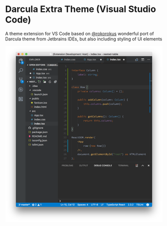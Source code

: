 # Darcula Extra Theme (Visual Studio Code)
A theme extension for VS Code based on [@rokorokus](https://github.com/rokoroku) wonderful port of Darcula theme from Jetbrains IDEs, but also including styling of UI elements

![Screenshot](https://raw.githubusercontent.com/kraftwer1/vscode-theme-darcula-extra/master/Screenshot.png "Screenshot")
